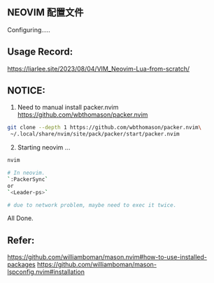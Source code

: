 ## NEOVIM 配置文件

Configuring.....

## Usage Record: 
https://liarlee.site/2023/08/04/VIM_Neovim-Lua-from-scratch/

## NOTICE: 
1. Need to manual install packer.nvim
https://github.com/wbthomason/packer.nvim

```bash
git clone --depth 1 https://github.com/wbthomason/packer.nvim\
 ~/.local/share/nvim/site/pack/packer/start/packer.nvim
```

2. Starting neovim ...
```bash
nvim 

# In neovim.
`:PackerSync`
or
`<Leader-ps>` 

# due to network problem, maybe need to exec it twice.
```
All Done.

## Refer: 
https://github.com/williamboman/mason.nvim#how-to-use-installed-packages
https://github.com/williamboman/mason-lspconfig.nvim#installation


